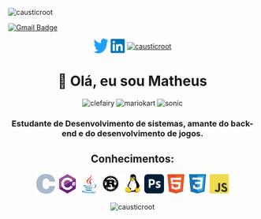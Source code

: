 <!-- Badgers !-->
<p align="left"> <img src="https://komarev.com/ghpvc/?username=causticroot&style=plastic&label=Stalker+visits" alt="causticroot" /> 
</p>

[![Gmail Badge](https://img.shields.io/badge/-Gmail-c14438?style=flat-square&logo=Gmail&logoColor=white&link=mailto:liz.vidotti@gmail.com)](mailto:matheus.luis.developer@gmail.com/)

<p align="center">
<!-- Icones !-->
<a href="https://twitter.com/syrgoth" target="blank"><img align="center" src="https://raw.githubusercontent.com/devicons/devicon/master/icons/twitter/twitter-original.svg" alt="syrgoth" height="30" width="30" /></a>
<a href="http://www.linkedin.com/in/causticroot" target="blank"><img align="center" src="https://raw.githubusercontent.com/devicons/devicon/master/icons/linkedin/linkedin-original.svg" alt="causticroot" height="30" width="30" /></a>
<a href="https://soundcloud.com/macaulayraro" target="blank"><img align="center" src="https://www.flaticon.com/svg/vstatic/svg/187/187191.svg?token=exp=1610505912~hmac=c2972bcd58471fa51d2713530992cf68" alt="causticroot" height="30" width="30" /></a>
</p>

<!-- Header !-->
<h1 align="center">👋 Olá, eu sou Matheus</h1>
<p align="center">
    <img src="https://i.pinimg.com/originals/66/2c/da/662cda1ea6bdac6afb16973961c2c8d1.gif" alt="clefairy" width="200px" height="200px" padding="20px">
    <img src="https://66.media.tumblr.com/06ad37efe01d51ffc2f58363fe989653/tumblr_my74o3mTMV1rfjowdo1_500.gif" alt="mariokart" width="200px" height="200px" padding="20px">
    <img src="https://vignette.wikia.nocookie.net/sonic-the-hedgehog/images/3/38/Sonic.gif/revision/latest/top-crop/width/220/height/220?cb=20121229005050&path-prefix=pt-br" alt="sonic" width="200px" height="200px" padding="20px">
    
</p>
<h3 align="center">Estudante de Desenvolvimento de sistemas, amante do back-end e do desenvolvimento de jogos.</h3>

<!-- Tecnologias !-->
<h2 align="center">Conhecimentos: </h2>
<p align="center">
<img src="https://raw.githubusercontent.com/devicons/devicon/master/icons/c/c-original.svg" alt="c" width="40" height="40"/>
<img src="https://raw.githubusercontent.com/devicons/devicon/master/icons/csharp/csharp-original.svg" alt="csharp" width="40" height="40"/>
<img src="https://raw.githubusercontent.com/devicons/devicon/master/icons/java/java-original.svg" alt="java" width="40" height="40"/>
<img src="https://raw.githubusercontent.com/devicons/devicon/master/icons/rust/rust-plain.svg" alt="rust" width="40" height="40"/>
<img src="https://raw.githubusercontent.com/devicons/devicon/master/icons/linux/linux-original.svg" alt="linux" width="40" height="40"/>
<img src="https://raw.githubusercontent.com/devicons/devicon/master/icons/photoshop/photoshop-plain.svg" alt="ps" width="40" height="40"/>
<img src="https://raw.githubusercontent.com/devicons/devicon/master/icons/html5/html5-original.svg" alt="html" width="40" height="40"/>
<img src="https://raw.githubusercontent.com/devicons/devicon/master/icons/css3/css3-original.svg" alt="css" width="40" height="40"/>
<img src="https://raw.githubusercontent.com/devicons/devicon/master/icons/javascript/javascript-original.svg" alt="js" width="40" height="40"/>
</p>


<p align="center"><img align="center" src="https://github-readme-stats.vercel.app/api?username=causticroot&theme=tokyonight&show_icons=true" alt="causticroot" /></p>

